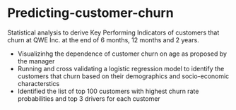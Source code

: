 # Predicting-customer-churn
Statistical analysis to derive Key Performing Indicators of customers that churn at QWE Inc. at the end of 6 months, 12 months and 2 years. 

- Visualizinhg the dependence of customer churn on age as proposed by the manager
- Running and cross validating a logistic regression model to identify the customers that churn based on their demographics and socio-economic characterstics
- Identified the list of top 100 customers with highest churn rate probabilities and top 3 drivers for each customer
